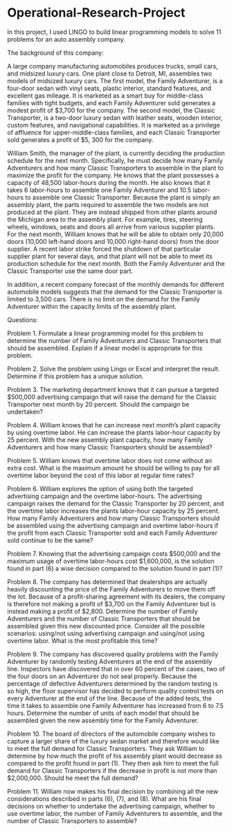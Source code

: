 # Operational-Research-Project
In this project, I used LINGO to build linear programming models to solve 11 problems for an auto assembly company.

The background of this company:

A large company manufacturing automobiles produces trucks, small cars, and midsized
luxury cars. One plant close to Detroit, MI, assembles two models of midsized luxury cars.
The first model, the Family Adventurer, is a four-door sedan with vinyl seats, plastic interior,
standard features, and excellent gas mileage. It is marketed as a smart buy for middle-class
families with tight budgets, and each Family Adventurer sold generates a modest profit of
$3,700 for the company. The second model, the Classic Transporter, is a two-door luxury
sedan with leather seats, wooden interior, custom features, and navigational capabilities.
It is marketed as a privilege of affluence for upper-middle-class families, and each Classic
Transporter sold generates a profit of $5, 300 for the company.

William Smith, the manager of the plant, is currently deciding the production schedule
for the next month. Specifically, he must decide how many Family Adventurers and how
many Classic Transporters to assemble in the plant to maximize the profit for the company.
He knows that the plant possesses a capacity of 48,500 labor-hours during the month. He also
knows that it takes 6 labor-hours to assemble one Family Adventurer and 10.5 labor-hours
to assemble one Classic Transporter. Because the plant is simply an assembly plant, the
parts required to assemble the two models are not produced at the plant. They are instead
shipped from other plants around the Michigan area to the assembly plant. For example,
tires, steering wheels, windows, seats and doors all arrive from various supplier plants. For
the next month, William knows that he will be able to obtain only 20,000 doors (10,000
left-hand doors and 10,000 right-hand doors) from the door supplier. A recent labor strike
forced the shutdown of that particular supplier plant for several days, and that plant will not
be able to meet its production schedule for the next month. Both the Family Adventurer
and the Classic Transporter use the same door part.

In addition, a recent company forecast of the monthly demands for different automobile
models suggests that the demand for the Classic Transporter is limited to 3,500 cars. There
is no limit on the demand for the Family Adventurer within the capacity limits of the assembly plant.

Questions:

Problem 1. Formulate a linear programming model for this problem to determine the
number of Family Adventurers and Classic Transporters that should be assembled. Explain
if a linear model is appropriate for this problem.

Problem 2. Solve the problem using Lingo or Excel and interpret the result. Determine if
this problem has a unique solution.

Problem 3. The marketing department knows that it can pursue a targeted $500,000 advertising campaign that will raise the demand for the Classic Transporter next month by 20
percent. Should the campaign be undertaken?

Problem 4. William knows that he can increase next month’s plant capacity by using
overtime labor. He can increase the plants labor-hour capacity by 25 percent. With the new
assembly plant capacity, how many Family Adventurers and how many Classic Transporters
should be assembled?

Problem 5. William knows that overtime labor does not come without an extra cost.
What is the maximum amount he should be willing to pay for all overtime labor beyond the
cost of this labor at regular time rates?

Problem 6. William explores the option of using both the targeted advertising campaign
and the overtime labor-hours. The advertising campaign raises the demand for the Classic
Transporter by 20 percent, and the overtime labor increases the plants labor-hour capacity
by 25 percent. How many Family Adventurers and how many Classic Transporters should
be assembled using the advertising campaign and overtime labor-hours if the profit from
each Classic Transporter sold and each Family Adventurer sold continue to be the same?

Problem 7. Knowing that the advertising campaign costs $500,000 and the maximum
usage of overtime labor-hours cost $1,600,000, is the solution found in part (6) a wise decision compared to the solution found in part (1)?

Problem 8. The company has determined that dealerships are actually heavily discounting
the price of the Family Adventurers to move them off the lot. Because of a profit-sharing
agreement with its dealers, the company is therefore not making a profit of $3,700 on the
Family Adventurer but is instead making a profit of $2,800. Determine the number of Family
Adventurers and the number of Classic Transporters that should be assembled given this new
discounted price. Consider all the possible scenarios: using/not using advertising campaign
and using/not using overtime labor. What is the most profitable this time?

Problem 9. The company has discovered quality problems with the Family Adventurer
by randomly testing Adventurers at the end of the assembly line. Inspectors have discovered that in over 60 percent of the cases, two of the four doors on an Adventurer do not
seal properly. Because the percentage of defective Adventurers determined by the random
testing is so high, the floor supervisor has decided to perform quality control tests on every
Adventurer at the end of the line. Because of the added tests, the time it takes to assemble
one Family Adventurer has increased from 6 to 7.5 hours. Determine the number of units of
each model that should be assembled given the new assembly time for the Family Adventurer.

Problem 10. The board of directors of the automobile company wishes to capture a larger
share of the luxury sedan market and therefore would like to meet the full demand for Classic
Transporters. They ask William to determine by how much the profit of his assembly plant
would decrease as compared to the profit found in part (1). They then ask him to meet the
full demand for Classic Transporters if the decrease in profit is not more than $2,000,000.
Should he meet the full demand?

Problem 11. William now makes his final decision by combining all the new considerations
described in parts (6), (7), and (8). What are his final decisions on whether to undertake
the advertising campaign, whether to use overtime labor, the number of Family Adventurers
to assemble, and the number of Classic Transporters to assemble?




